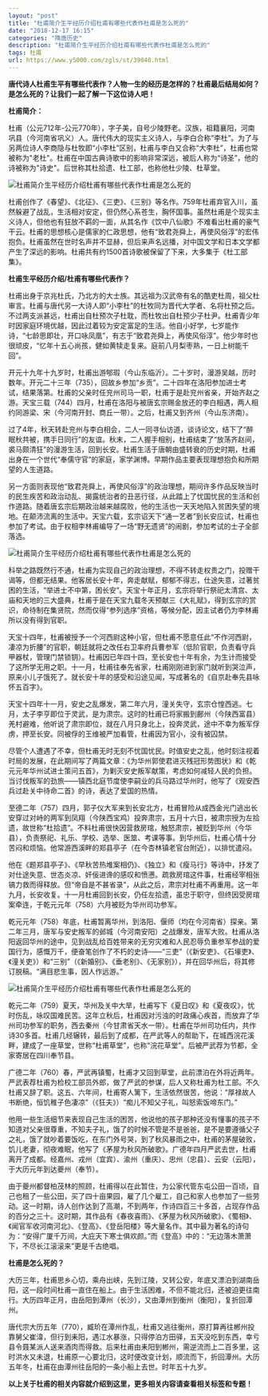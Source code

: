 ```yaml
---
layout: "post"
title: "杜甫简介生平经历介绍杜甫有哪些代表作杜甫是怎么死的"
date: "2018-12-17 16:15"
categories: "隋唐历史"
description: "杜甫简介生平经历介绍杜甫有哪些代表作杜甫是怎么死的"
tags: 杜甫
url: https://www.y5000.com/zgls/st/39040.html
---
```






**唐代诗人杜甫生平有哪些代表作？人物一生的经历是怎样的？杜甫最后结局如何？是怎么死的？让我们一起了解一下这位诗人吧！**

 **杜甫简介：**

杜甫（公元712年-公元770年），字子美，自号少陵野老。汉族，祖籍襄阳，河南巩县（今河南省巩义）人。唐代伟大的现实主义诗人，与李白合称“李杜”。为了与另两位诗人李商隐与杜牧即“小李杜”区别，杜甫与李白又合称“大李杜”，杜甫也常被称为"老杜"。杜甫在中国古典诗歌中的影响非常深远，被后人称为“诗圣”，他的诗被称为"诗史"。后世称其杜拾遗、杜工部，也称他杜少陵、杜草堂。

![杜甫简介生平经历介绍杜甫有哪些代表作杜甫是怎么死的](https://img.y5000.com/uploads/allimg/181220/79254ea1d3370ff89feb7aaefe457ce8.jpg)

杜甫创作了《春望》、《北征》、《三吏》、《三别》等名作。759年杜甫弃官入川，虽然躲避了战乱，生活相对安定，但仍然心系苍生，胸怀国事。虽然杜甫是个现实主义诗人，但他也有狂放不羁的一面，从其名作《饮中八仙歌》不难看出杜甫的豪气干云。杜甫的思想核心是儒家的仁政思想，他有“致君尧舜上，再使风俗淳”的宏伟抱负。杜甫虽然在世时名声并不显赫，但后来声名远播，对中国文学和日本文学都产生了深远的影响。杜甫共有约1500首诗歌被保留了下来，大多集于《杜工部集》。

 **杜甫生平经历介绍/杜甫有哪些代表作？**

杜甫出身于京兆杜氏，乃北方的大士族。其远祖为汉武帝有名的酷吏杜周，祖父杜审言。杜甫与唐代另一大诗人即“小李杜”的杜牧同为晋代大学者、名将杜预之后。不过两支派甚远，杜甫出自杜预次子杜耽，而杜牧出自杜预少子杜尹。杜甫青少年时因家庭环境优越，因此过着较为安定富足的生活。他自小好学，七岁能作诗，“七龄思即壮，开口咏凤凰”，有志于“致君尧舜上，再使风俗淳”。他少年时也很顽皮，“忆年十五心尚孩，健如黄犊走复来。庭前八月梨枣熟，一日上树能千回”。

开元十九年十九岁时，杜甫出游郇瑕（今山东临沂）。二十岁时，漫游吴越，历时数年。开元二十三年（735），回故乡参加“乡贡”。二十四年在洛阳参加进士考试，结果落第。杜甫的父亲时任兖州司马一职，杜甫于是赴兖州省亲，开始齐赵之游。天宝三载（744）四月，杜甫在洛阳与被唐玄宗赐金放还的李白相遇，两人相约同游梁、宋（今河南开封、商丘一带）。之后，杜甫又到齐州（今山东济南）。

过了4年，秋天转赴兖州与李白相会，二人一同寻仙访道，谈诗论文，结下了“醉眠秋共被，携手日同行”的友谊。秋末，二人握手相别，杜甫结束了“放荡齐赵间，裘马颇清狂”的漫游生活，回到长安。杜甫生活于唐朝由盛转衰的历史时期，杜甫出身在一个世代“奉儒守官”的家庭，家学渊博。早期作品主要表现理想抱负和所期望的人生道路。

另一方面则表现他“致君尧舜上，再使风俗淳”的政治理想，期间许多作品反映当时的民生疾苦和政治动乱、揭露统治者的丑恶行径，从此踏上了忧国忧民的生活和创作道路。随着唐玄宗后期政治越来越腐败，他的生活也一天天地陷入贫困失望的境地。在颠沛流离的生活中。天宝六载，玄宗诏天下“通一艺者”到长安应试，杜甫也参加了考试。由于权相李林甫编导了一场“野无遗贤”的闹剧，参加考试的士子全部落选。

![杜甫简介生平经历介绍杜甫有哪些代表作杜甫是怎么死的](https://img.y5000.com/uploads/allimg/181220/9354ff9acc18fcda4ed66f832340072e.jpg)

科举之路既然行不通，杜甫为实现自己的政治理想，不得不转走权贵之门，投赠干谒等，但都无结果。他客居长安十年，奔走献赋，郁郁不得志，仕途失意，过著贫困的生活，“举进士不中第，困长安”。天宝十年正月，玄宗将举行祭祀太清宫、太庙和天地的三大盛典，杜甫于是在天宝九载冬天预献三《大礼赋》，得到玄宗的赏识，命待制在集贤院，然而仅得“参列选序”资格，等候分配，因主试者仍为李林甫所以没有得到官职。

天宝十四年，杜甫被授予一个河西尉这种小官，但杜甫不愿意任此“不作河西尉，凄凉为折腰”的官职，朝廷就将之改任右卫率府兵曹参军（低阶官职，负责看守兵甲器杖，管理门禁锁钥）。杜甫因已年四十四，至长安也十年有余，为生计而接受了这所学无用之职。十一月，杜甫往奉先省家，杜甫刚刚进到家门就听到哭泣声，原来小儿子饿死了。就长安十年的感受和沿途见闻，写成著名的《自京赴奉先县咏怀五百字》。

天宝十四年十一月，安史之乱爆发，第二年六月，潼关失守，玄宗仓惶西逃。七月，太子李亨即位于灵武，是为肃宗。这时的杜甫已将家搬到鄜州（今陕西富县）羌村避难，他听说了肃宗即位，就在八月只身北上，投奔灵武，途中不幸为叛军俘虏，押至长安。同被俘的王维被严加看管，杜甫因为官小，没有被囚禁。

尽管个人遭遇了不幸，但杜甫无时无刻不忧国忧民。时值安史之乱，他时刻注视着时局的发展，在此期间写了两篇文章：《为华州郭使君进灭残冠形势图状》和《乾元元年华州试进士策问五首》，为剿灭安史叛军献策，考虑如何减轻人民的负担。当讨伐叛军的劲旅——镇西北庭节度使李嗣业的兵马路过华州时，他写了《观安西兵过赴关中待命二首》的诗，表达了爱国的热情。

至德二年（757）四月，郭子仪大军来到长安北方，杜甫冒险从成西金光门逃出长安穿过对峙的两军到凤翔（今陕西宝鸡）投奔肃宗，五月十六日，被肃宗授为左拾遗，故世称“杜拾遗”。不料杜甫很快因营救房琯，触怒肃宗，被贬到华州（今华县），负责祭祀、礼乐、学校、选举、医筮、考课等事。到华州后，杜甫心情十分苦闷和烦恼。他常游西溪畔的郑县亭子（在今杏林镇老官台附近），以排忧遣闷。

他在《题郑县亭子》、《早秋苦热堆案相仍》、《独立》和《瘦马行》等诗中，抒发了对仕途失意、世态炎凉、奸佞进谗的感叹和愤懑。疏救房琯这件事，杜甫经宰相张镐力救而得释放。但“帝自是不甚省录”，从此之后，肃宗对杜甫不再重用。这一年九月，长安收复。十一月杜甫回到长安，仍任左拾遗，虽忠于职守，但终因受房琯案牵连，于乾元元年（758）六月被贬为华州司功参军。

乾元元年（758）年底，杜甫暂离华州，到洛阳、偃师（均在今河南省）探亲。第二年三月，唐军与安史叛军的邺城（今河南安阳）之战爆发，唐军大败。杜甫从洛阳返回华州的途中，见到战乱给百姓带来的无穷灾难和人民忍辱负重参军参战的爱国行为，感慨万千，便奋笔创作了不朽的史诗——“三吏”（《新安吏》、《石壕吏》、《潼关吏》）和“三别”（《新婚别》、《垂老别》、《无家别》），并在回华州后，将其修订脱稿。“满目悲生事，因人作远游。”

![杜甫简介生平经历介绍杜甫有哪些代表作杜甫是怎么死的](https://img.y5000.com/uploads/allimg/181220/2430b33987c42b0efa1901ca60b0f960.jpg)

乾元二年（759）夏天，华州及关中大旱，杜甫写下《夏日叹》和《夏夜叹》，忧时伤乱，咏叹国难民苦。这年立秋后，杜甫因对污浊的时政痛心疾首，而放弃了华州司功参军的职务，西去秦州（今甘肃省天水一带）。杜甫在华州司功任内，共作诗30多首。杜甫几经辗转，最后到了成都，在严武等人的帮助下，在城西浣花溪畔，建成了一座草堂，世称“杜甫草堂”，也称“浣花草堂”。后被严武荐为节都，全家寄居在四川奉节县。

广德二年（760）春，严武再镇蜀，杜甫才又回到草堂，此前漂泊在外将近两年。严武表荐杜甫为检校工部员外郎，做了严武的参谋，后人又称杜甫为杜工部。不久杜甫又辞了职。这五、六年间，杜甫寄人篱下，生活依然很苦，他说：“厚禄故人书断绝，恒饥稚子色凄凉”（《狂夫》）“痴儿不知父子礼，叫怒索饭啼东门。”

他用一些生活细节来表现自己生活的困苦，他说他的孩子那种还没有懂事的孩子不知道对父亲很尊重，不知夫子礼，饿了的时候不管是不是爸爸，是不是要遵循父子之礼，饿了就吵着要饭吃，在东门外号哭，到了秋风暴雨之中，杜甫的茅屋破败，饥儿老妻，彻夜难眠，他写了《茅屋为秋风所破歌》。广德年四月严武去世，杜甫离开了成都。经嘉州、戎州（宜宾）、渝州（重庆）、忠州（忠县）、云安（云阳），于大历元年到达夔州（奉节）。

由于夔州都督柏茂林的照顾，杜甫得以在此暂住，为公家代管东屯公田一百顷，自己也租了一些公田，买了四十亩果园，雇了几个雇工，自己和家人也参加了一些劳动。这一时期，诗人创作达到了高潮，不到两年，作诗四百三十多首，占现存作品的百分之三十。这时期，其作品有《春夜喜雨》、《茅屋为秋风所破歌》、《蜀相》、《闻官军收河南河北》、《登高》、《登岳阳楼》等大量名作。其中最为著名的诗句为：“安得广厦千万间，大庇天下寒士俱欢颜。”而《登高》中的：“无边落木萧萧下，不尽长江滚滚来”更是千古绝唱。

 **杜甫是怎么死的？**

大历三年，杜甫思乡心切，乘舟出峡，先到江陵，又转公安，年底又漂泊到湖南岳阳，这一段时间杜甫一直住在船上。由于生活困难，不但不能北归，还被迫更往南行。大历四年正月，由岳阳到潭州（长沙），又由潭州到衡州（衡阳），复折回潭州。

唐代宗大历五年（770），臧玠在潭州作乱，杜甫又逃往衡州，原打算再往郴州投靠舅父崔湋，但行到耒阳，遇江水暴涨，只得停泊方田驿，五天没吃到东西，幸亏县令聂某派人送来酒肉而得救。后来杜甫由耒阳到郴州，需逆流而上二百多里，这时洪水又未退，杜甫原一心要北归，这时便改变计划，顺流而下，折回潭州。大历五年冬，杜甫在由潭州往岳阳的一条小船上去世。时年五十九岁。  

 **以上关于杜甫的相关内容就介绍到这里，更多相关内容请查看相关标签和专题！**
